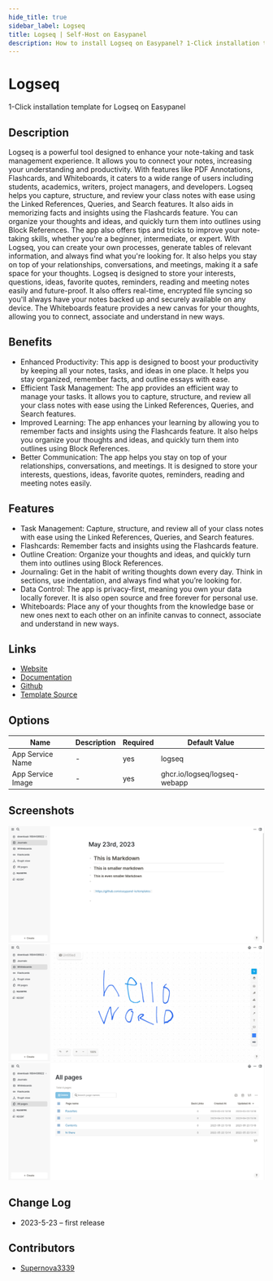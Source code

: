 ```yaml
---
hide_title: true
sidebar_label: Logseq
title: Logseq | Self-Host on Easypanel
description: How to install Logseq on Easypanel? 1-Click installation template for Logseq on Easypanel
---
```


<!-- generated -->

# Logseq

1-Click installation template for Logseq on Easypanel

## Description

Logseq is a powerful tool designed to enhance your note-taking and task management experience. It allows you to connect your notes, increasing your understanding and productivity. With features like PDF Annotations, Flashcards, and Whiteboards, it caters to a wide range of users including students, academics, writers, project managers, and developers. Logseq helps you capture, structure, and review your class notes with ease using the Linked References, Queries, and Search features. It also aids in memorizing facts and insights using the Flashcards feature. You can organize your thoughts and ideas, and quickly turn them into outlines using Block References. The app also offers tips and tricks to improve your note-taking skills, whether you&#39;re a beginner, intermediate, or expert. With Logseq, you can create your own processes, generate tables of relevant information, and always find what you&#39;re looking for. It also helps you stay on top of your relationships, conversations, and meetings, making it a safe space for your thoughts. Logseq is designed to store your interests, questions, ideas, favorite quotes, reminders, reading and meeting notes easily and future-proof. It also offers real-time, encrypted file syncing so you&#39;ll always have your notes backed up and securely available on any device. The Whiteboards feature provides a new canvas for your thoughts, allowing you to connect, associate and understand in new ways.

## Benefits

- Enhanced Productivity: This app is designed to boost your productivity by keeping all your notes, tasks, and ideas in one place. It helps you stay organized, remember facts, and outline essays with ease.
- Efficient Task Management: The app provides an efficient way to manage your tasks. It allows you to capture, structure, and review all your class notes with ease using the Linked References, Queries, and Search features.
- Improved Learning: The app enhances your learning by allowing you to remember facts and insights using the Flashcards feature. It also helps you organize your thoughts and ideas, and quickly turn them into outlines using Block References.
- Better Communication: The app helps you stay on top of your relationships, conversations, and meetings. It is designed to store your interests, questions, ideas, favorite quotes, reminders, reading and meeting notes easily.

## Features

- Task Management: Capture, structure, and review all of your class notes with ease using the Linked References, Queries, and Search features.
- Flashcards: Remember facts and insights using the Flashcards feature.
- Outline Creation: Organize your thoughts and ideas, and quickly turn them into outlines using Block References.
- Journaling: Get in the habit of writing thoughts down every day. Think in sections, use indentation, and always find what you’re looking for.
- Data Control: The app is privacy-first, meaning you own your data locally forever. It is also open source and free forever for personal use.
- Whiteboards: Place any of your thoughts from the knowledge base or new ones next to each other on an infinite canvas to connect, associate and understand in new ways.

## Links

- [Website](https://logseq.com)
- [Documentation](https://docs.logseq.com)
- [Github](https://github.com/logseq/logseq)
- [Template Source](https://github.com/easypanel-io/templates/tree/main/templates/logseq)

## Options

Name | Description | Required | Default Value
-|-|-|-
App Service Name | - | yes | logseq
App Service Image | - | yes | ghcr.io/logseq/logseq-webapp

## Screenshots

![Logseq Screenshot](./assets/screenshot1.png)
![Logseq Screenshot](./assets/screenshot2.png)
![Logseq Screenshot](./assets/screenshot3.png)

## Change Log

- 2023-5-23 – first release

## Contributors

- [Supernova3339](https://github.com/Supernova3339)
